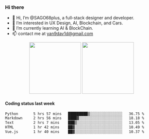 
### Hi there 

- 👋 Hi, I’m @SAGO68plus, a full-stack designer and developer.
- 👀 I’m interested in UX Design, AI, Blockchain, and Cars.
- 🌱 I’m currently learning AI & BlockChain.
- 📫 contact me at yan9dav1d@gmail.com
<div align="center">
  <span>  </span>
  <img height="170px" src="https://github-readme-stats.vercel.app/api?username=SAGO68plus" />
  <span>  </span>
  <img height="170px" src="https://github-readme-stats.vercel.app/api/top-langs/?username=SAGO68plus&layout=compact&langs_count=8" />
  <span>  </span>
</div>

#### Coding status last week
<!--START_SECTION:waka-->

```txt
Python       5 hrs 57 mins   █████████▒░░░░░░░░░░░░░░░   36.75 %
Markdown     2 hrs 56 mins   ████▓░░░░░░░░░░░░░░░░░░░░   18.18 %
Text         2 hrs 7 mins    ███▒░░░░░░░░░░░░░░░░░░░░░   13.05 %
HTML         1 hr 42 mins    ██▓░░░░░░░░░░░░░░░░░░░░░░   10.49 %
Vue.js       1 hr 40 mins    ██▓░░░░░░░░░░░░░░░░░░░░░░   10.37 %
```

<!--END_SECTION:waka-->
